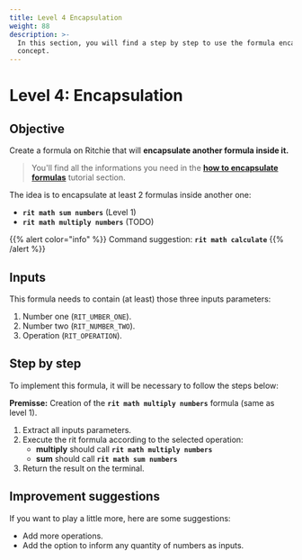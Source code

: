 ```yaml
---
title: Level 4 Encapsulation
weight: 88
description: >-
  In this section, you will find a step by step to use the formula encapsulation
  concept.
---
```


# Level 4: Encapsulation

## Objective

Create a formula on Ritchie that will **encapsulate another formula inside it.**

> You'll find all the informations you need in the [**how to encapsulate formulas**](../tutorials/formulas/encapsulate-formulas.md) tutorial section.

  
The idea is to encapsulate at least 2 formulas inside another one: 

* **`rit math sum numbers`** \(Level 1\)
* **`rit math multiply numbers`** \(TODO\)

{{% alert color="info" %}}
Command suggestion: **`rit math calculate`**
{{% /alert %}}

## Inputs

This formula needs to contain \(at least\) those three inputs parameters:

1. Number one \(`RIT_UMBER_ONE`\). 
2. Number two \(`RIT_NUMBER_TWO`\). 
3. Operation \(`RIT_OPERATION`\).

## Step by step

To implement this formula, it will be necessary to follow the steps below:

**Premisse:** Creation of the **`rit math multiply numbers`** formula \(same as level 1\).

1. Extract all inputs parameters. 
2. Execute the rit formula according to the selected operation:
   * **multiply** should call **`rit math multiply numbers`**
   * **sum** should call **`rit math sum numbers`**
3. Return the result on the terminal.

## Improvement suggestions

 If you want to play a little more, here are some suggestions:

* Add more operations. 
* Add the option to inform any quantity of numbers as inputs.
